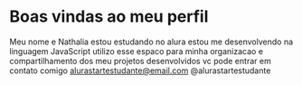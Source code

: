 # Boas vindas ao meu perfil 
Meu nome e Nathalia 
estou estudando no alura
estou me desenvolvendo na linguagem JavaScript
utilizo esse espaco para minha organizacao e compartilhamento dos meu projetos desenvolvidos
vc pode entrar em contato comigo
alurastartestudante@email.com
@alurastartestudante

